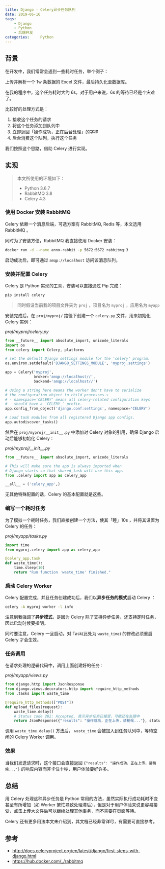 ```yaml
---
title: Django - Celery异步任务队列
date: 2019-06-16
tags:
    - Django
    - Python
    - 后端开发
categories:     Python
---
```


## 背景

在开发中，我们常常会遇到一些耗时任务，举个例子：

上传并解析一个 1w 条数据的 Excel 文件，最后持久化至数据库。

在我的程序中，这个任务耗时大约 6s，对于用户来说，6s 的等待已经是个灾难了。

比较好的处理方式是：
 1. 接收这个任务的请求
 2. 将这个任务添加到队列中
 3. 立即返回「操作成功，正在后台处理」的字样
 4. 后台消费这个队列，执行这个任务

我们按照这个思路，借助 Celery 进行实现。

<!--more-->

## 实现

> 本文所使用的环境如下：
>  - Python 3.6.7
>  - RabbitMQ 3.8
>  - Celery 4.3

### 使用 Docker 安装 RabbitMQ

Celery 依赖一个消息后端，可选方案有 RabbitMQ, Redis 等，本文选用 RabbitMQ 。

同时为了安装方便，RabbitMQ 我直接使用 Docker 安装：

```bash
docker run -d --name anno-rabbit -p 5672:5672 rabbitmq:3
```

启动成功后，即可通过 `amqp://localhost` 访问该消息队列。

### 安装并配置 Celery

Celery 是 Python 实现的工具，安装可以直接通过 Pip 完成：

```bash
pip install celery
```

> 同时假设当前我的项目文件夹为 `proj` ，项目名为 `myproj` ，应用名为 `myapp`

安装完成后，在 `proj/myproj/` 路径下创建一个 `celery.py` 文件，用来初始化 Celery 实例：

_proj/myproj/celery.py_
```python
from __future__ import absolute_import, unicode_literals
import os
from celery import Celery, platforms

# set the default Django settings module for the 'celery' program.
os.environ.setdefault('DJANGO_SETTINGS_MODULE', 'myproj.settings')

app = Celery('myproj',
             broker='amqp://localhost//',
             backend='amqp://localhost//')

# Using a string here means the worker don't have to serialize
# the configuration object to child processes.s
# - namespace='CELERY' means all celery-related configuration keys
#   should have a `CELERY_` prefix.
app.config_from_object('django.conf:settings', namespace='CELERY')

# Load task modules from all registered Django app configs.
app.autodiscover_tasks()
```

然后在 `proj/myproj/__init__.py` 中添加对 Celery 对象的引用，确保 Django 启动后能够初始化 Celery：

_proj/myproj/\_\_init\_\_.py_
```python
from __future__ import absolute_import, unicode_literals

# This will make sure the app is always imported when
# Django starts so that shared_task will use this app.
from .celery import app as celery_app

__all__ = ('celery_app',)
```

无其他特殊配置的话，Celery 的基本配置就是这些。

### 编写一个耗时任务

为了模拟一个耗时任务，我们直接创建一个方法，使其「睡」10s ，并将其设置为 Celery 的任务：

_proj/myapp/tasks.py_
```python
import time
from myproj.celery import app as celery_app

@celery_app.task
def waste_time():
    time.sleep(10)
    return "Run function 'waste_time' finished."
```

### 启动 Celery Worker

Celery 配置完成，并且任务创建成功后，我们以**异步任务的模式**启动 Celery ：

```bash
celery -A myproj worker -l info
```

注意到我强调了**异步模式**，是因为 Celery 除了支持异步任务，还支持定时任务，因此启动时候要指明。

同时要注意，Celery 一旦启动，对 Task(此处为 `waste_time`) 的修改必须重启 Celery 才会生效。

### 任务调用

在请求处理的逻辑代码中，调用上面创建好的任务：

_proj/myapp/views.py_
```python
from django.http import JsonResponse
from django.views.decorators.http import require_http_methods
from .tasks import waste_time

@require_http_methods(["POST"])
def upload_files(request):
    waste_time.delay()
    # Status code 202: Accepted, 表示异步任务已接受，可能还在处理中
    return JsonResponse({"results": "操作成功，正在上传，请稍候..."}, status=202)
```

调用 `waste_time.delay()` 方法后， `waste_time` 会被加入到任务队列中，等待空闲的 Celery Worker 调用。

### 效果

当我们发送请求时，这个接口会直接返回 `{"results": "操作成功，正在上传，请稍候..."}` 的响应内容而非卡住十秒，用户体验要好许多。

## 总结

用 Celery 处理这种异步任务是 Python 常用的方法，虽然实际执行成功耗时不变甚至有所增加（如 Worker 繁忙导致处理滞后），但是对于用户体验来说更容易接受，点击上传大文件后可以继续处理其他事务，而不需要在页面等待。

Celery 还有更多用法本文未介绍到，其文档已经非常详尽，有需要可直接参考。

## 参考

- http://docs.celeryproject.org/en/latest/django/first-steps-with-django.html
- https://hub.docker.com/_/rabbitmq
